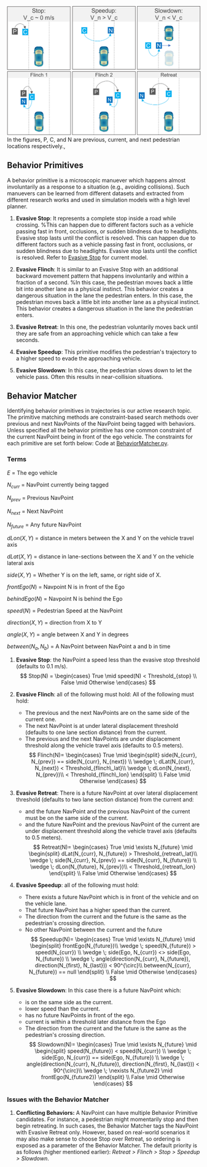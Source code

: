 
![NavPoint Realization](./images/adaptive/stop-speed-up-slow-down.PNG)
![NavPoint Realization](./images/adaptive/flinch-retreat.PNG)
In the figures, P, C, and N are previous, current, and next pedestrian locations respectively., 
## Behavior Primitives
A behavior primitive is a microscopic manuever which happens almost involuntarily as a response to a situation (e.g., avoiding collisions). Such manuevers can be learned from different datasets and extracted from different research works and used in simulation models with a high level planner.

1. **Evasive Stop**: It represents a complete stop inside a road while crossing. %This can happen due to different factors such as a vehicle passing fast in front, occlusions, or sudden blindness due to headlights. Evasive stop lasts until the conflict is resolved. This can happen due to different factors such as a vehicle passing fast in front, occlusions, or sudden blindness due to headlights. Evasive stop lasts until the conflict is resolved. Refer to [Evasive Stop](./evasive-stop.md) for current model.

2. **Evasive Flinch**: It is similar to an Evasive Stop with an additional backward movement pattern that happens involuntarily and within a fraction of a second. %In this case, the pedestrian moves back a little bit into another lane as a physical instinct. This behavior creates a dangerous situation in the lane the pedestrian enters. In this case, the pedestrian moves back a little bit into another lane as a physical instinct. This behavior creates a dangerous situation in the lane the pedestrian enters.
3. **Evasive Retreat**: In this one, the pedestrian voluntarily moves back until they are safe from an approaching vehicle which can take a few seconds.
4. **Evasive Speedup**: This primitive modifies the pedestrian's trajectory to a higher speed to evade the approaching vehicle. 
5. **Evasive Slowdown**: In this case, the pedestrian slows down to let the vehicle pass. Often this results in near-collision situations.

## Behavior Matcher

Identifying behavior primitives in trajectories is our active research topic. The primitive matching methods are constraint-based search methods over previous and next NavPoints of the NavPoint being tagged with behaviors. Unless specified all the behavior primitive has one common constraint of the current NavPoint being in front of the ego vehicle. The constraints for each primitive are set forth below: Code at [BehaviorMatcher.py](../agents/pedestrians/soft/BehaviorMatcher.py).

### Terms
<!-- $P$ = The pedestrian -->

$E$ = The ego vehicle

$N_{curr}$ = NavPoint currently being tagged

$N_{prev}$ = Previous NavPoint

$N_{next}$ = Next NavPoint

$N_{future}$ = Any future NavPoint

$dLon(X, Y)$ = distance in meters between the X and Y on the vehicle travel axis

$dLat(X, Y)$ = distance in lane-sections between the X and Y on the vehicle lateral axis

$side(X, Y)$ = Whether Y is on the left, same, or right side of X.

$frontEgo(N)$ = Navpoint N is in front of the Ego

$behindEgo(N)$ = Navpoint N is behind the Ego

$speed(N)$ = Pedestrian Speed at the NavPoint

$direction(X, Y)$ = direction from X to Y

$angle(X, Y)$ = angle between X and Y in degrees

$between(N_a, N_b)$ = A NavPoint between NavPoint a and b in time



1. **Evasive Stop**: the NavPoint a speed less than the evasive stop threshold (defaults to 0.1 m/s). 
$$
Stop(N) = 
    \begin{cases} 
    True \mid speed(N) < Threshold_{stop} \\
    False \mid Otherwise
    \end{cases}
$$
2. **Evasive Flinch**: all of the following must hold: All of the following must hold: 
    - The previous and the next NavPoints are on the same side of the current one.
    - The next NavPoint is at under lateral displacement threshold (defaults to one lane section distance) from the current.
    - The previous and the next NavPoints are under displacement threshold along the vehicle travel axis (defaults to 0.5 meters). 
$$
Flinch(N)= 
    \begin{cases} 
    True \mid \begin{split}
                side(N_{curr}, N_{prev}) ==  side(N_{curr}, N_{next}) \\
                \wedge \; dLat(N_{curr}, N_{next}) < Threshold_{flinch\_lat}\\
                \wedge \; dLon(N_{next}, N_{prev})\\
                < Threshold_{flinch\_lon}
              \end{split}
    \\
    False \mid Otherwise
    \end{cases}
$$

3. **Evasive Retreat**: There is a future NavPoint at over lateral displacement threshold (defaults to two lane section distance) from the current and: 
    - and the future NavPoint and the previous NavPoint of the current must be on the same side of the current.
    - and the future NavPoint and the previous NavPoint of the current are under displacement threshold along the vehicle travel axis (defaults to 0.5 meters). 
$$
Retreat(N)= 
    \begin{cases} 
    True \mid \exists N_{future} \mid \begin{split}
                dLat(N_{curr}, N_{future}) > Threshold_{retreat\_lat}\\
                \wedge \; side(N_{curr}, N_{prev}) ==  side(N_{curr}, N_{future}) \\
                \wedge \; dLon(N_{future}, N_{prev})\\ < Threshold_{retreat\_lon}
              \end{split}
    \\
    False \mid Otherwise
    \end{cases}
$$

4. **Evasive Speedup**: all of the following must hold: 
    - There exists a future NavPoint which is in front of the vehicle and on the vehicle lane.
    - That future NavPoint has a higher speed than the current.
    - The direction from the current and the future is the same as the pedestrian's crossing direction.
    - No other NavPoint between the current and the future
$$
Speedup(N)= 
    \begin{cases} 
    True \mid \exists N_{future} \mid \begin{split}
                frontEgo(N_{future})\\
                \wedge \; speed(N_{future}) > speed(N_{curr}) \\
                \wedge \; side(Ego, N_{curr}) <>  side(Ego, N_{future}) \\
                \wedge \; angle(direction(N_{curr}, N_{future}), direction(N_{first}, N_{last})) < 90^{\circ}\\
                between(N_{curr}, N_{future}) == null
              \end{split}
    \\
    False \mid Otherwise
    \end{cases}
$$

5. **Evasive Slowdown**: In this case there is a future NavPoint which:  
    - is on the same side as the current.
    - lower speed than the current.
    - has no future NavPoints in front of the ego.
    - current is within a threshold later distance from the Ego
    - The direction from the current and the future is the same as the pedestrian's crossing direction.
$$
Slowdown(N)= 
    \begin{cases} 
    True \mid \exists N_{future} \mid \begin{split}
                speed(N_{future}) < speed(N_{curr}) \\
                \wedge \; side(Ego, N_{curr}) == side(Ego, N_{future}) \\
                \wedge \; angle(direction(N_{curr}, N_{future}), direction(N_{first}, N_{last})) < 90^{\circ}\\
                \wedge \; \nexists N_{future2} \mid frontEgo(N_{future2}) 
              \end{split}
    \\
    False \mid Otherwise
    \end{cases}
$$
### Issues with the Behavior Matcher
1. **Conflicting Behaviors:** A NavPoint can have multiple Behavior Primitive candidates. For instance, a pedestrian might momentarily stop and then begin retreating. In such cases, the Behavior Matcher tags the NavPoint with Evasive Retreat only. However, based on real-world scenarios it may also make sense to choose Stop over Retreat, so ordering is exposed as a parameter of the Behavior Matcher. The default priority is as follows (higher mentioned earlier): *Retreat > Flinch > Stop > Speedup > Slowdown*.
